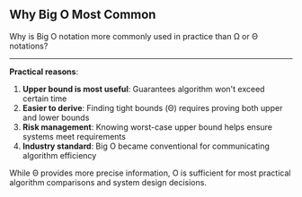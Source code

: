 ## Why Big O Most Common

Why is Big O notation more commonly used in practice than Ω or Θ notations?

---

**Practical reasons**:
1. **Upper bound is most useful**: Guarantees algorithm won't exceed certain time
2. **Easier to derive**: Finding tight bounds (Θ) requires proving both upper and lower bounds
3. **Risk management**: Knowing worst-case upper bound helps ensure systems meet requirements
4. **Industry standard**: Big O became conventional for communicating algorithm efficiency

While Θ provides more precise information, O is sufficient for most practical algorithm comparisons and system design decisions.

